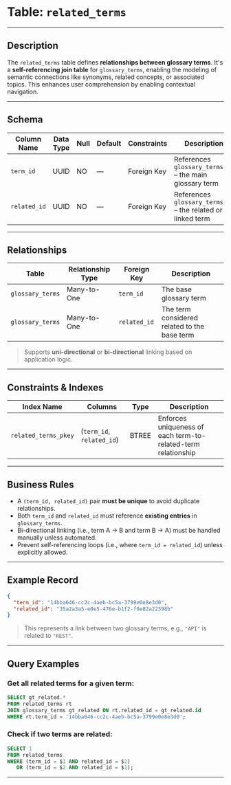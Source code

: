 # Table: `related_terms`

---

## Description

The `related_terms` table defines **relationships between glossary terms**. It's a **self-referencing join table** for `glossary_terms`, enabling the modeling of semantic connections like synonyms, related concepts, or associated topics. This enhances user comprehension by enabling contextual navigation.

---

## Schema

| Column Name  | Data Type | Null | Default | Constraints | Description                                                 |
| ------------ | --------- | ---- | ------- | ----------- | ----------------------------------------------------------- |
| `term_id`    | UUID      | NO   | —       | Foreign Key | References `glossary_terms.id` – the main glossary term     |
| `related_id` | UUID      | NO   | —       | Foreign Key | References `glossary_terms.id` – the related or linked term |

---

## Relationships

| Table            | Relationship Type | Foreign Key  | Description                                  |
| ---------------- | ----------------- | ------------ | -------------------------------------------- |
| `glossary_terms` | Many-to-One       | `term_id`    | The base glossary term                       |
| `glossary_terms` | Many-to-One       | `related_id` | The term considered related to the base term |

> Supports **uni-directional** or **bi-directional** linking based on application logic.

---

## Constraints & Indexes

| Index Name           | Columns                   | Type  | Description                                                   |
| -------------------- | ------------------------- | ----- | ------------------------------------------------------------- |
| `related_terms_pkey` | (`term_id`, `related_id`) | BTREE | Enforces uniqueness of each term-to-related-term relationship |

---

## Business Rules

* A `(term_id, related_id)` pair **must be unique** to avoid duplicate relationships.
* Both `term_id` and `related_id` must reference **existing entries** in `glossary_terms`.
* Bi-directional linking (i.e., term A → B and term B → A) must be handled manually unless automated.
* Prevent self-referencing loops (i.e., where `term_id = related_id`) unless explicitly allowed.

---

## Example Record

```json
{
  "term_id": "14bba646-cc2c-4aeb-bc5a-3799e0e8e3d0",
  "related_id": "35a2a3a5-e0e5-476e-b1f2-f0e82a22398b"
}
```

> This represents a link between two glossary terms, e.g., `"API"` is related to `"REST"`.

---

## Query Examples

### Get all related terms for a given term:

```sql
SELECT gt_related.*
FROM related_terms rt
JOIN glossary_terms gt_related ON rt.related_id = gt_related.id
WHERE rt.term_id = '14bba646-cc2c-4aeb-bc5a-3799e0e8e3d0';
```

### Check if two terms are related:

```sql
SELECT 1
FROM related_terms
WHERE (term_id = $1 AND related_id = $2)
   OR (term_id = $2 AND related_id = $1);
```

---